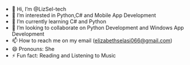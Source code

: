 - 👋 Hi, I’m @LizSel-tech
- 👀 I’m interested in Python,C# and Mobile App Development
- 🌱 I’m currently learning C# and Python
- 💞️ I’m looking to collaborate on Python Development and Windows App Development
- 📫 How to reach me on my email (elizabethselasi066@gmail.com)
- 😄 Pronouns: She
- ⚡ Fun fact: Reading and Listening to Music

<!---
LizSel-tech/LizSel-tech is a ✨ special ✨ repository because its `README.md` (this file) appears on your GitHub profile.
You can click the Preview link to take a look at your changes.
--->
